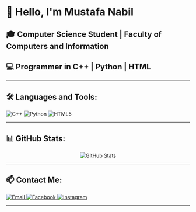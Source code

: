 # 👋 Hello, I'm Mustafa Nabil

## 🎓 Computer Science Student | Faculty of Computers and Information  
## 💻 Programmer in C++ | Python | HTML  

---

## 🛠️ Languages and Tools:

<p align="left">
  <img src="https://img.shields.io/badge/C++-00599C?style=for-the-badge&logo=cplusplus&logoColor=white" alt="C++" />
  <img src="https://img.shields.io/badge/Python-3776AB?style=for-the-badge&logo=python&logoColor=white" alt="Python" />
  <img src="https://img.shields.io/badge/HTML5-E34F26?style=for-the-badge&logo=html5&logoColor=white" alt="HTML5" />
</p>

---

## 📊 GitHub Stats:

<p align="center">
  <img src="https://github-readme-stats.vercel.app/api?username=MostafaNabill1&show_icons=true&theme=github_dark&hide_border=true" alt="GitHub Stats" />
</p>

---

## 📫 Contact Me:

<p align="left">
  <a href="mailto:mostafam3570@gmail.com" target="_blank">
    <img src="https://img.shields.io/badge/Email-D14836?style=for-the-badge&logo=gmail&logoColor=white" alt="Email" />
  </a>
  <a href="https://www.facebook.com/share/15BjUvQMe2/" target="_blank">
    <img src="https://img.shields.io/badge/Facebook-1877F2?style=for-the-badge&logo=facebook&logoColor=white" alt="Facebook" />
  </a>
  <a href="https://www.instagram.com/mostafa_nabil_60_?igsh=dmZzMzcyYjUweWoz" target="_blank">
    <img src="https://img.shields.io/badge/Instagram-E4405F?style=for-the-badge&logo=instagram&logoColor=white" alt="Instagram" />
  </a>
</p>

---



